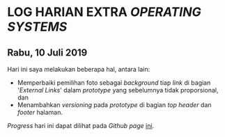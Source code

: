 # LOG HARIAN EXTRA *OPERATING SYSTEMS*
## Rabu, 10 Juli 2019

Hari ini saya melakukan beberapa hal, antara lain:
- Memperbaiki pemilihan foto sebagai *background* tiap *link* di bagian '*External Links*' dalam *prototype* yang sebelumnya tidak proporsional, dan
- Menambahkan *versioning* pada *prototype* di bagian *top header* dan *footer* halaman.  

*Progress* hari ini dapat dilihat pada *Github page* [ini](https://andriansyahp.github.io/extra191/).